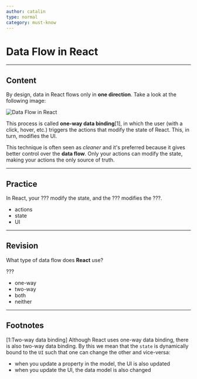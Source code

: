 ```yaml
---
author: catalin
type: normal
category: must-know
---
```


# Data Flow in React


---

## Content

By design, data in React flows only in **one direction**. Take a look at the following image:

![Data Flow in React](https://img.enkipro.com/e000ba53014eb373691858feda14991a.png)

This process is called **one-way data binding**[1], in which the user (with a click, hover, etc.) triggers the actions that modify the state of React. This, in turn, modifies the UI.

This technique is often seen as *cleaner* and it's preferred because it gives better control over the **data flow**. Only your actions can modify the state, making your actions the only source of truth.


---

## Practice

In React, your ??? modify the state, and the ??? modifies the ???.

- actions
- state
- UI


---

## Revision

What type of data flow does **React** use?

???

- one-way
- two-way
- both
- neither


---

## Footnotes

[1:Two-way data binding]
Although React uses one-way data binding, there is also two-way data binding. By this we mean that the `state` is dynamically bound to the `UI` such that one can change the other and vice-versa:

- when you update a property in the model, the UI is also updated
- when you update the UI, the data model is also changed
 
